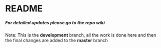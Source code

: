 # README
##### For detailed updates please go to the repo wiki
Note: This is the **development** branch, all the work is done here and then the final changes are added to the **master** branch


